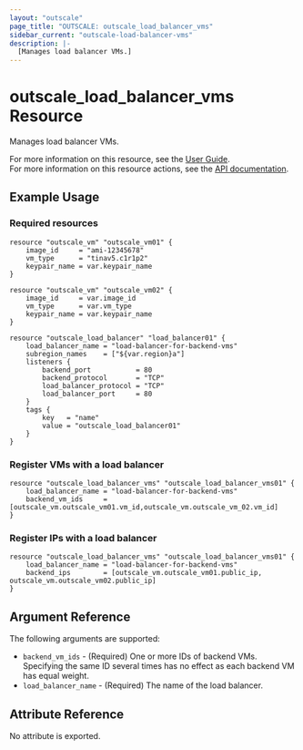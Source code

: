 ```yaml
---
layout: "outscale"
page_title: "OUTSCALE: outscale_load_balancer_vms"
sidebar_current: "outscale-load-balancer-vms"
description: |-
  [Manages load balancer VMs.]
---
```


# outscale_load_balancer_vms Resource

Manages load balancer VMs.

For more information on this resource, see the [User Guide](https://docs.outscale.com/en/userguide/About-Load-Balancers.html).  
For more information on this resource actions, see the [API documentation](https://docs.outscale.com/api#3ds-outscale-api-loadbalancer).

## Example Usage

### Required resources

```hcl
resource "outscale_vm" "outscale_vm01" {
    image_id     = "ami-12345678"
    vm_type      = "tinav5.c1r1p2"
    keypair_name = var.keypair_name
}

resource "outscale_vm" "outscale_vm02" {
    image_id     = var.image_id
    vm_type      = var.vm_type
    keypair_name = var.keypair_name
}

resource "outscale_load_balancer" "load_balancer01" {
    load_balancer_name = "load-balancer-for-backend-vms"
    subregion_names    = ["${var.region}a"]
    listeners {
        backend_port           = 80
        backend_protocol       = "TCP"
        load_balancer_protocol = "TCP"
        load_balancer_port     = 80
    }
    tags {
        key   = "name"
        value = "outscale_load_balancer01"
    }
}
```

### Register VMs with a load balancer

```hcl
resource "outscale_load_balancer_vms" "outscale_load_balancer_vms01" {
    load_balancer_name = "load-balancer-for-backend-vms"
    backend_vm_ids     = [outscale_vm.outscale_vm01.vm_id,outscale_vm.outscale_vm_02.vm_id]
}
```

### Register IPs with a load balancer

```hcl
resource "outscale_load_balancer_vms" "outscale_load_balancer_vms01" {
    load_balancer_name = "load-balancer-for-backend-vms"
    backend_ips        = [outscale_vm.outscale_vm01.public_ip, outscale_vm.outscale_vm02.public_ip]
}
```

## Argument Reference

The following arguments are supported:

* `backend_vm_ids` - (Required) One or more IDs of backend VMs.<br />
Specifying the same ID several times has no effect as each backend VM has equal weight.
* `load_balancer_name` - (Required) The name of the load balancer.

## Attribute Reference

No attribute is exported.

